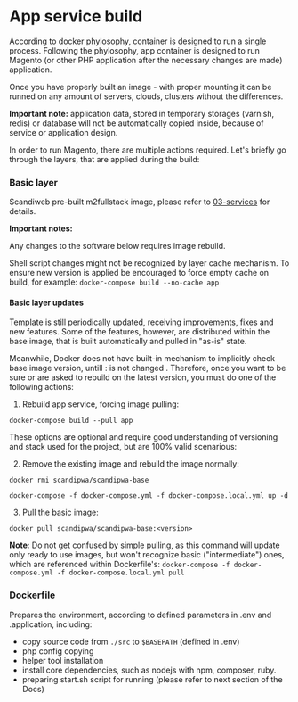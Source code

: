 # App service build

According to docker phylosophy, container is designed to run a single process. Following the phylosophy, app container is designed to run Magento (or other PHP application after the necessary changes are made) application.

Once you have properly built an image - with proper mounting it can be runned on any amount of servers, clouds, clusters without the differences.

**Important note:** application data, stored in temporary storages (varnish, redis) or database will not be automatically copied inside, because of service or application design. 

In order to run Magento, there are multiple actions required. Let's briefly go through the layers, that are applied during the build:

### Basic layer
Scandiweb pre-built m2fullstack image, please refer to [03-services](docker/03-services.md) for details.

**Important notes:**

Any changes to the software below requires image rebuild.

Shell script changes might not be recognized by layer cache mechanism. To ensure new version is applied be encouraged
 to force empty cache on build, for example: `docker-compose build --no-cache app`
 
#### Basic layer updates
Template is still periodically updated, receiving improvements, fixes and new features. Some of the features, however, 
are distributed within the base image, that is built automatically and pulled in "as-is" state.

Meanwhile, Docker does not have built-in mechanism to implicitly check base image version, untill :<tag> is not changed
. Therefore, once you want to be sure or are asked to rebuild on the latest version, you must do one of the following
 actions:
 
1) Rebuild app service, forcing image pulling:

 ```docker-compose build --pull app```
 
These options are optional and require good understanding of versioning and stack used for the project, but are 100% valid scenarious:
 
2) Remove the existing image and rebuild the image normally:

```docker rmi scandipwa/scandipwa-base```

```docker-compose -f docker-compose.yml -f docker-compose.local.yml up -d```
  
3) Pull the basic image:

```docker pull scandipwa/scandipwa-base:<version>```


**Note**:
Do not get confused by simple pulling, as this command will update only ready to use images, but won't recognize basic ("intermediate") ones, which are referenced within Dockerfile's:
```docker-compose -f docker-compose.yml -f docker-compose.local.yml pull```

### Dockerfile
Prepares the environment, according to defined parameters in .env and .application, including:
* copy source code from `./src` to `$BASEPATH` (defined in .env)
* php config copying
* helper tool installation
* install core dependencies, such as nodejs with npm, composer, ruby.
* preparing start.sh script for running (please refer to next section of the Docs)